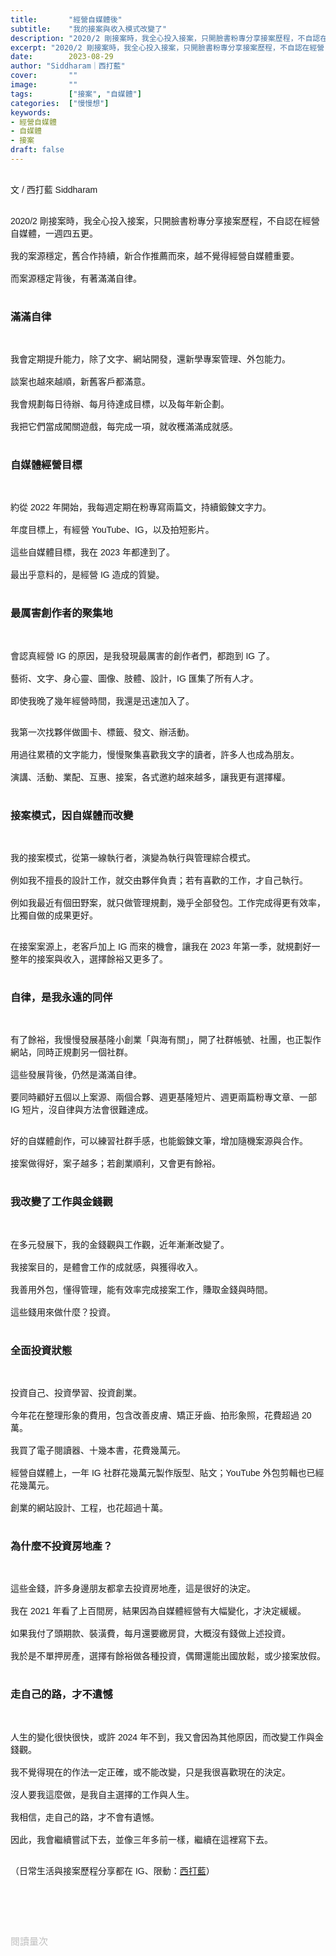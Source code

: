 ```yaml
---
title:       "經營自媒體後"
subtitle:    "我的接案與收入模式改變了"
description: "2020/2 剛接案時，我全心投入接案，只開臉書粉專分享接案歷程，不自認在經營自媒體..."
excerpt: "2020/2 剛接案時，我全心投入接案，只開臉書粉專分享接案歷程，不自認在經營自媒體..."
date:        2023-08-29
author: "Siddharam｜西打藍"
cover:       ""
image:       ""
tags:        ["接案", "自媒體"]
categories:  ["慢慢想"]
keywords:
- 經營自媒體
- 自媒體
- 接案
draft: false
---
```


<article style="font-family: 'Noto Sans TC', '微軟正黑體', sans-serif; font-weight: 300;">

<br>文 / 西打藍 Siddharam<br><br>

2020/2 剛接案時，我全心投入接案，只開臉書粉專分享接案歷程，不自認在經營自媒體，一週四五更。<br><br>
我的案源穩定，舊合作持續，新合作推薦而來，越不覺得經營自媒體重要。<br><br>
而案源穩定背後，有著滿滿自律。<br><br>

<h3 class="article-h1-color">滿滿自律</h3><br>

我會定期提升能力，除了文字、網站開發，還新學專案管理、外包能力。<br><br>
談案也越來越順，新舊客戶都滿意。<br><br>
我會規劃每日待辦、每月待達成目標，以及每年新企劃。<br><br>
我把它們當成闖關遊戲，每完成一項，就收穫滿滿成就感。<br><br>

<h3 class="article-h1-color">自媒體經營目標</h3><br>

約從 2022 年開始，我每週定期在粉專寫兩篇文，持續鍛鍊文字力。<br><br>
年度目標上，有經營 YouTube、IG，以及拍短影片。<br><br>
這些自媒體目標，我在 2023 年都達到了。<br><br>
最出乎意料的，是經營 IG 造成的質變。<br><br>

<h3 class="article-h1-color">最厲害創作者的聚集地</h3><br>

會認真經營 IG 的原因，是我發現最厲害的創作者們，都跑到 IG 了。<br><br>
藝術、文字、身心靈、圖像、肢體、設計，IG 匯集了所有人才。<br><br>
即使我晚了幾年經營時間，我還是迅速加入了。<br><br>

我第一次找夥伴做圖卡、標籤、發文、辦活動。<br><br>
用過往累積的文字能力，慢慢聚集喜歡我文字的讀者，許多人也成為朋友。<br><br>
演講、活動、業配、互惠、接案，各式邀約越來越多，讓我更有選擇權。<br><br>

<h3 class="article-h1-color">接案模式，因自媒體而改變</h3><br>

我的接案模式，從第一線執行者，演變為執行與管理綜合模式。<br><br>
例如我不擅長的設計工作，就交由夥伴負責；若有喜歡的工作，才自己執行。<br><br>
例如我最近有個田野案，就只做管理規劃，幾乎全部發包。工作完成得更有效率，比獨自做的成果更好。<br><br>

在接案案源上，老客戶加上 IG 而來的機會，讓我在 2023 年第一季，就規劃好一整年的接案與收入，選擇餘裕又更多了。<br><br>

<h3 class="article-h1-color">自律，是我永遠的同伴</h3><br>

有了餘裕，我慢慢發展基隆小創業「與海有關」，開了社群帳號、社團，也正製作網站，同時正規劃另一個社群。<br><br>
這些發展背後，仍然是滿滿自律。<br><br>
要同時顧好五個以上案源、兩個合夥、週更基隆短片、週更兩篇粉專文章、一部 IG 短片，沒自律與方法會很難達成。<br><br>

好的自媒體創作，可以練習社群手感，也能鍛鍊文筆，增加隨機案源與合作。<br><br>
接案做得好，案子越多；若創業順利，又會更有餘裕。<br><br>

<h3 class="article-h1-color">我改變了工作與金錢觀</h3><br>

在多元發展下，我的金錢觀與工作觀，近年漸漸改變了。<br><br>
我接案目的，是體會工作的成就感，與獲得收入。<br><br>
我善用外包，懂得管理，能有效率完成接案工作，賺取金錢與時間。<br><br>
這些錢用來做什麼？投資。<br><br>

<h3 class="article-h1-color">全面投資狀態</h3><br>

投資自己、投資學習、投資創業。<br><br>
今年花在整理形象的費用，包含改善皮膚、矯正牙齒、拍形象照，花費超過 20 萬。<br><br>
我買了電子閱讀器、十幾本書，花費幾萬元。<br><br>
經營自媒體上，一年 IG 社群花幾萬元製作版型、貼文；YouTube 外包剪輯也已經花幾萬元。<br><br>
創業的網站設計、工程，也花超過十萬。<br><br>

<h3 class="article-h1-color">為什麼不投資房地產？</h3><br>

這些金錢，許多身邊朋友都拿去投資房地產，這是很好的決定。<br><br>
我在 2021 年看了上百間房，結果因為自媒體經營有大幅變化，才決定緩緩。<br><br>
如果我付了頭期款、裝潢費，每月還要繳房貸，大概沒有錢做上述投資。<br><br>
我於是不單押房產，選擇有餘裕做各種投資，偶爾還能出國放鬆，或少接案放假。<br><br>

<h3 class="article-h1-color">走自己的路，才不遺憾</h3><br>

人生的變化很快很快，或許 2024 年不到，我又會因為其他原因，而改變工作與金錢觀。<br><br>
我不覺得現在的作法一定正確，或不能改變，只是我很喜歡現在的決定。<br><br>
沒人要我這麼做，是我自主選擇的工作與人生。<br><br>
我相信，走自己的路，才不會有遺憾。<br><br>
因此，我會繼續嘗試下去，並像三年多前一樣，繼續在這裡寫下去。<br><br>

（日常生活與接案歷程分享都在 IG、限動：<a href="https://www.instagram.com/sidd.blue/" target="_blank">西打藍</a>）<br><br>

<!-- <h3 class="article-h1-color"></h3><br> -->

<br><br><br>

</article>

<div style="color: #bfbfbf; font-size: 15px;" id="busuanzi_container_page_pv">
  閱讀量<span id="busuanzi_value_page_pv"></span>次
</div>

<script src="../../js/post.js"></script>

